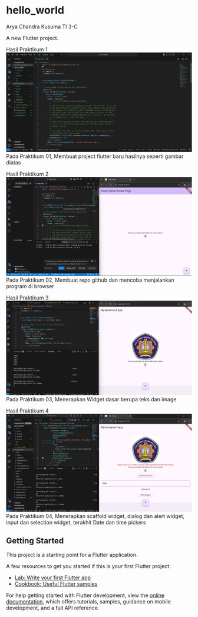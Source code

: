 # hello_world

Arya Chandra Kusuma TI 3-C

A new Flutter project.

Hasil Praktikum 1
![Screenshot hello_world](images/01.png)
Pada Praktikum 01, Membuat project flutter baru hasilnya seperti gambar diatas

Hasil Praktikum 2
![Screenshot hello_world](images/02.png)
Pada Praktikum 02, Membuat repo github dan mencoba menjalankan program di browser

Hasil Praktikum 3
![Screenshot hello_world](images/03.png)
Pada Praktikum 03, Menerapkan Widget dasar berupa teks dan image

Hasil Praktikum 4
![Screenshot hello_world](images/04.png)
Pada Praktikum 04, Menerapkan scaffold widget, dialog dan alert widget, input dan selection widget, terakhit Date dan time pickers

## Getting Started

This project is a starting point for a Flutter application.

A few resources to get you started if this is your first Flutter project:

- [Lab: Write your first Flutter app](https://docs.flutter.dev/get-started/codelab)
- [Cookbook: Useful Flutter samples](https://docs.flutter.dev/cookbook)

For help getting started with Flutter development, view the
[online documentation](https://docs.flutter.dev/), which offers tutorials,
samples, guidance on mobile development, and a full API reference.
